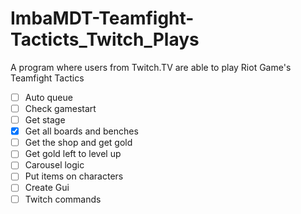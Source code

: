 # ImbaMDT-Teamfight-Tacticts_Twitch_Plays

A program where users from Twitch.TV are able to play Riot Game's Teamfight Tactics 


- [ ] Auto queue
- [ ] Check gamestart
- [ ] Get stage
- [X] Get all boards and benches
- [ ] Get the shop and get gold
- [ ] Get gold left to level up
- [ ] Carousel logic
- [ ] Put items on characters
- [ ] Create Gui
- [ ] Twitch commands
